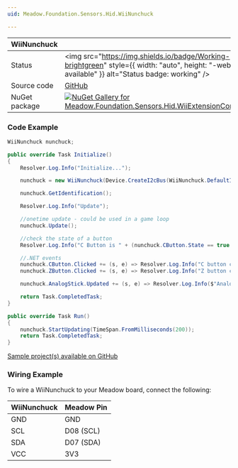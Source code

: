 ```yaml
---
uid: Meadow.Foundation.Sensors.Hid.WiiNunchuck

---
```


| WiiNunchuck | |
|--------|--------|
| Status | <img src="https://img.shields.io/badge/Working-brightgreen" style={{ width: "auto", height: "-webkit-fill-available" }} alt="Status badge: working" /> |
| Source code | [GitHub](https://github.com/WildernessLabs/Meadow.Foundation/tree/main/Source/Meadow.Foundation.Peripherals/Sensors.Hid.WiiExtensionControllers) |
| NuGet package | <a href="https://www.nuget.org/packages/Meadow.Foundation.Sensors.Hid.WiiExtensionControllers/" target="_blank"><img src="https://img.shields.io/nuget/v/Meadow.Foundation.Sensors.Hid.WiiExtensionControllers.svg?label=Meadow.Foundation.Sensors.Hid.WiiExtensionControllers" alt="NuGet Gallery for Meadow.Foundation.Sensors.Hid.WiiExtensionControllers" /></a> |

### Code Example

```csharp
WiiNunchuck nunchuck;

public override Task Initialize()
{
    Resolver.Log.Info("Initialize...");

    nunchuck = new WiiNunchuck(Device.CreateI2cBus(WiiNunchuck.DefaultI2cSpeed));

    nunchuck.GetIdentification();

    Resolver.Log.Info("Update");

    //onetime update - could be used in a game loop
    nunchuck.Update();

    //check the state of a button
    Resolver.Log.Info("C Button is " + (nunchuck.CButton.State == true ? "pressed" : "not pressed"));

    //.NET events
    nunchuck.CButton.Clicked += (s, e) => Resolver.Log.Info("C button clicked");
    nunchuck.ZButton.Clicked += (s, e) => Resolver.Log.Info("Z button clicked");

    nunchuck.AnalogStick.Updated += (s, e) => Resolver.Log.Info($"Analog Stick {e.New.Horizontal}, {e.New.Vertical}");

    return Task.CompletedTask;
}

public override Task Run()
{
    nunchuck.StartUpdating(TimeSpan.FromMilliseconds(200));
    return Task.CompletedTask;
}

```

[Sample project(s) available on GitHub](https://github.com/WildernessLabs/Meadow.Foundation/tree/main/Source/Meadow.Foundation.Peripherals/Sensors.Hid.WiiExtensionControllers/Samples/WiiNunchuck_Sample)

### Wiring Example

To wire a WiiNunchuck to your Meadow board, connect the following:

| WiiNunchuck  | Meadow Pin  |
|---------|-------------|
| GND     | GND         |
| SCL     | D08 (SCL)   |
| SDA     | D07 (SDA)   |
| VCC     | 3V3         |
